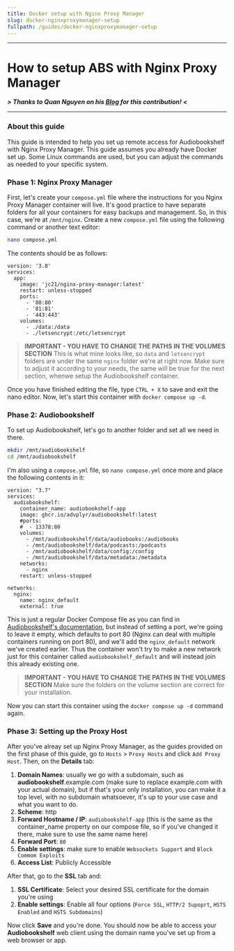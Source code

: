 ```yaml
---
title: Docker setup with Nginx Proxy Manager
slug: docker-nginxproxymanager-setup
fullpath: /guides/docker-nginxproxymanager-setup
---
```


---
# How to setup ABS with Nginx Proxy Manager

***> Thanks to Quan Nguyen on his [Blog](https://quannguyen.ca/setting-up-audiobookshelf/) for this contribution! <***

---

### About this guide

This guide is intended to help you set up remote access for Audiobookshelf with Nginx Proxy Manager.
This guide assumes you already have Docker set up.
Some Linux commands are used, but you can adjust the commands as needed to your specific system.

### Phase 1: Nginx Proxy Manager

First, let's create your `compose.yml` file where the instructions for you Nginx Proxy Manager container will live.
It's good practice to have separate folders for all your containers for easy backups and management.
So, in this case, we're at `/mnt/nginx`.
Create a new `compose.yml` file using the following command or another text editor:

```bash
nano compose.yml
```

The contents should be as follows:

```compose
version: '3.8'
services:
  app:
    image: 'jc21/nginx-proxy-manager:latest'
    restart: unless-stopped
    ports:
      - '80:80'
      - '81:81'
      - '443:443'
    volumes:
      - ./data:/data
      - ./letsencrypt:/etc/letsencrypt
```

> **IMPORTANT - YOU HAVE TO CHANGE THE PATHS IN THE VOLUMES SECTION**
> This is what mine looks like, so `data` and `letsencrypt` folders are under the same `nginx` folder we're at right now. Make sure to adjust it according to your needs, the same will be true for the next section, whenwe setup the Audiobookshelf container.

Once you have finished editing the file, type `CTRL + X` to save and exit the nano editor. Now, let's start this container with `docker compose up -d`. 

### Phase 2: Audiobookshelf

To set up Audiobookshelf, let's go to another folder and set all we need in there.

```bash
mkdir /mnt/audiobookshelf
cd /mnt/audiobookshelf
```

I'm also using a `compose.yml` file, so `nano compose.yml` once more and place the following contents in it:

```compose
version: "3.7"
services:
  audiobookshelf:
    container_name: audiobookshelf-app
    image: ghcr.io/advplyr/audiobookshelf:latest
    #ports:
    #  - 13378:80
    volumes:
      - /mnt/audiobookshelf/data/audiobooks:/audiobooks
      - /mnt/audiobookshelf/data/podcasts:/podcasts
      - /mnt/audiobookshelf/data/config:/config
      - /mnt/audiobookshelf/data/metadata:/metadata
    networks:
      - nginx
    restart: unless-stopped

networks:
  nginx:
    name: nginx_default
    external: true
```

This is just a regular Docker Compose file as you can find in [Audiobookshelf's documentation](https://www.audiobookshelf.org/docs#docker-compose-install), but instead of setting a port, we're going to leave it empty, which defaults to port 80 (Nginx can deal with multiple containers running on port 80), and we'll add the `nginx_default` network we've created earlier. Thus the container won't try to make a new network just for this container called `audiobookshelf_default` and will instead join this already existing one.

> **IMPORTANT - YOU HAVE TO CHANGE THE PATHS IN THE VOLUMES SECTION**
> Make sure the folders on the volume section are correct for your installation.

Now you can start this container using the `docker compose up -d` command again.

### Phase 3: Setting up the Proxy Host

After you've alreay set up Nginx Proxy Manager, as the guides provided on the first phase of this guide, go to `Hosts` > `Proxy Hosts` and click `Add Proxy Host`. Then, on the **Details** tab:

1. **Domain Names**: usually we go with a subdomain, such as **audiobookshelf**.example.com (make sure to replace example.com with your actual domain), but if that's your only installation, you can make it a top level, with no subdomain whatsoever, it's up to your use case and what you want to do.
2. **Scheme**: http
3. **Forward Hostname / IP**: `audiobookshelf-app` (this is the same as the container_name property on our compose file, so if you've changed it there, make sure to use the same name here)
4. **Forward Port**: `80`
5. **Enable settings**: make sure to enable `Websockets Support` and `Block Commom Exploits`
6. **Access List**: Publicly Accessible

After that, go to the **SSL** tab and:

1. **SSL Certificate**: Select your desired SSL certificate for the domain you're using
2. **Enable settings**: Enable all four options (`Force SSL`, `HTTP/2 Supoprt`, `HSTS Enabled` and `HSTS Subdomains`)

Now click **Save** and you're done. You should now be able to access your **Audiobookshelf** web client using the domain name you've set up from a web browser or app.
